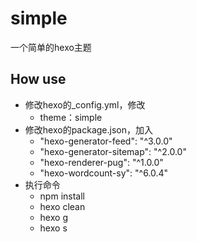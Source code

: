 # simple
一个简单的hexo主题

## How use

* 修改hexo的_config.yml，修改
  * theme：simple
* 修改hexo的package.json，加入
  * "hexo-generator-feed": "^3.0.0"
  * "hexo-generator-sitemap": "^2.0.0"
  * "hexo-renderer-pug": "^1.0.0"
  * "hexo-wordcount-sy": "^6.0.4"
* 执行命令
  * npm install
  * hexo clean
  * hexo g
  * hexo s


